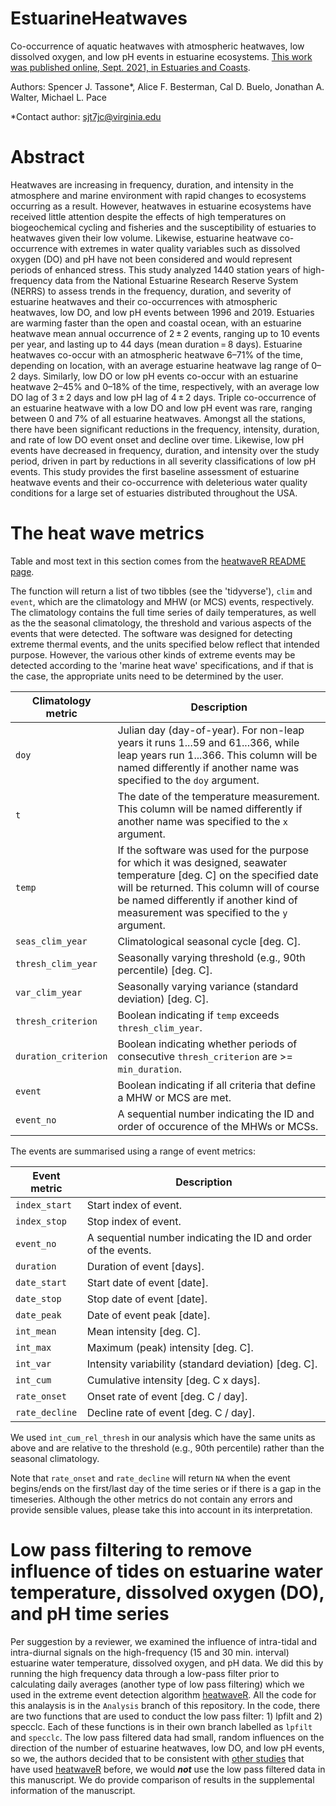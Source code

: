# EstuarineHeatwaves
Co-occurrence of aquatic heatwaves with atmospheric heatwaves, low dissolved oxygen, and low pH events in estuarine ecosystems. [This work was published online, Sept. 2021, in Estuaries and Coasts](https://doi.org/10.1007/s12237-021-01009-x).

Authors: Spencer J. Tassone*, Alice F. Besterman, Cal D. Buelo, Jonathan A. Walter, Michael L. Pace

*Contact author: sjt7jc@virginia.edu

# Abstract
Heatwaves are increasing in frequency, duration, and intensity in the atmosphere and marine environment with rapid changes to ecosystems occurring as a result. However, heatwaves in estuarine ecosystems have received little attention despite the effects of high temperatures on biogeochemical cycling and fisheries and the susceptibility of estuaries to heatwaves given their low volume. Likewise, estuarine heatwave co-occurrence with extremes in water quality variables such as dissolved oxygen (DO) and pH have not been considered and would represent periods of enhanced stress. This study analyzed 1440 station years of high-frequency data from the National Estuarine Research Reserve System (NERRS) to assess trends in the frequency, duration, and severity of estuarine heatwaves and their co-occurrences with atmospheric heatwaves, low DO, and low pH events between 1996 and 2019. Estuaries are warming faster than the open and coastal ocean, with an estuarine heatwave mean annual occurrence of 2 ± 2 events, ranging up to 10 events per year, and lasting up to 44 days (mean duration = 8 days). Estuarine heatwaves co-occur with an atmospheric heatwave 6–71% of the time, depending on location, with an average estuarine heatwave lag range of 0–2 days. Similarly, low DO or low pH events co-occur with an estuarine heatwave 2–45% and 0–18% of the time, respectively, with an average low DO lag of 3 ± 2 days and low pH lag of 4 ± 2 days. Triple co-occurrence of an estuarine heatwave with a low DO and low pH event was rare, ranging between 0 and 7% of all estuarine heatwaves. Amongst all the stations, there have been significant reductions in the frequency, intensity, duration, and rate of low DO event onset and decline over time. Likewise, low pH events have decreased in frequency, duration, and intensity over the study period, driven in part by reductions in all severity classifications of low pH events. This study provides the first baseline assessment of estuarine heatwave events and their co-occurrence with deleterious water quality conditions for a large set of estuaries distributed throughout the USA.

# The heat wave metrics
Table and most text in this section comes from the [heatwaveR README page](https://cran.rstudio.com/web/packages/heatwaveR/readme/README.html).

The function will return a list of two tibbles (see the 'tidyverse'), `clim` and `event`, which are the climatology and MHW (or MCS) events, respectively. The climatology contains the full time series of daily temperatures, as well as the the seasonal climatology, the threshold and various aspects of the events that were detected. The software was designed for detecting extreme thermal events, and the units specified below reflect that intended purpose. However, the various other kinds of extreme events may be detected according to the 'marine heat wave' specifications, and if that is the case, the appropriate units need to be determined by the user.

| Climatology metric | Description |
|--------------------|-------------|
|`doy` | Julian day (day-of-year). For non-leap years it runs 1...59 and   61...366, while leap years run 1...366. This column will be named differently if another name was specified to the `doy` argument. |
|`t` | The date of the temperature measurement. This column will be named differently if another name was specified to the `x` argument. |
|`temp` | If the software was used for the purpose for which it was designed, seawater temperature [deg. C] on the specified date will be returned. This column will of course be named differently if another kind of measurement was specified to the `y` argument. |
|`seas_clim_year` | Climatological seasonal cycle [deg. C]. |
|`thresh_clim_year` | Seasonally varying threshold (e.g., 90th percentile) [deg. C]. |
|`var_clim_year` | Seasonally varying variance (standard deviation) [deg. C]. |
|`thresh_criterion` | Boolean indicating if `temp` exceeds `thresh_clim_year`. |
|`duration_criterion` | Boolean indicating whether periods of consecutive `thresh_criterion` are >= `min_duration`. |
|`event` | Boolean indicating if all criteria that define a MHW or MCS are  met. |
|`event_no` | A sequential number indicating the ID and order of occurence of the MHWs or MCSs. |

The events are summarised using a range of event metrics:

| Event metric | Description |
|--------------|-------------|
|`index_start` | Start index of event. |
|`index_stop` | Stop index of event. |
|`event_no` | A sequential number indicating the ID and order of the events. |
|`duration` | Duration of event [days]. |
|`date_start` | Start date of event [date]. |
|`date_stop` | Stop date of event [date]. |
|`date_peak` | Date of event peak [date]. |
|`int_mean` | Mean intensity [deg. C]. |
|`int_max` | Maximum (peak) intensity [deg. C]. |
|`int_var` | Intensity variability (standard deviation) [deg. C]. |
|`int_cum` | Cumulative intensity [deg. C x days]. |
|`rate_onset` | Onset rate of event [deg. C / day]. |
|`rate_decline` | Decline rate of event [deg. C / day]. |

We used `int_cum_rel_thresh` in our analysis which have the same units as above and are relative to the threshold (e.g., 90th percentile) rather than the seasonal climatology.

Note that `rate_onset` and `rate_decline` will return `NA` when the event begins/ends on the first/last day of the time series or if there is a gap in the timeseries. Although the other metrics do not contain any errors and provide sensible values, please take this into account in its interpretation.


# Low pass filtering to remove influence of tides on estuarine water temperature, dissolved oxygen (DO), and pH time series

Per suggestion by a reviewer, we examined the influence of intra-tidal and intra-diurnal signals on the high-frequency (15 and 30 min. interval) estuarine water temperature, dissolved oxygen, and pH data. We did this by running the high frequency data through a low-pass filter prior to calculating daily averages (another type of low pass filtering) which we used in the extreme event detection algorithm [heatwaveR](https://cran.rstudio.com/web/packages/heatwaveR/readme/README.html). All the code for this analaysis is in the `Analysis` branch of this repository. In the code, there are two functions that are used to conduct the low pass filter: 1) lpfilt and 2) specclc. Each of these functions is in their own branch labelled as `lpfilt` and `specclc`. The low pass filtered data had small, random influences on the direction of the number of estuarine heatwaves, low DO, and low pH events, so we, the authors decided that to be consistent with [other studies](http://www.marineheatwaves.org/) that have used [heatwaveR](https://cran.rstudio.com/web/packages/heatwaveR/readme/README.html) before, we would ***not*** use the low pass filtered data in this manuscript. We do provide comparison of results in the supplemental information of the manuscript.
